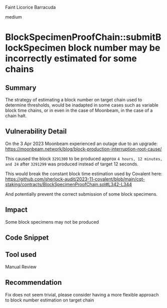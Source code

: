 Faint Licorice Barracuda

medium

# BlockSpecimenProofChain::submitBlockSpecimen block number may be incorrectly estimated for some chains

## Summary
The strategy of estimating a block number on target chain used to determine thresholds, would be inadapted in some cases such as variable block time chains, or in even in the case of Moonbeam, in the case of a chain halt.

## Vulnerability Detail
On the 3 Apr 2023 Moonbeam experienced an outage due to an upgrade:
https://moonbeam.network/blog/block-production-interruption-root-cause/

This caused the block `3291300` to be produced approx `4 hours, 12 minutes, and 24` after `3291299` was produced instead of target 12 seconds.

This would break the constant block time estimation used by Covalent here:
https://github.com/sherlock-audit/2023-11-covalent/blob/main/cqt-staking/contracts/BlockSpecimenProofChain.sol#L342-L344

And potentially prevent the correct submission of some block specimens.

## Impact
Some block specimens may not be produced

## Code Snippet

## Tool used

Manual Review

## Recommendation
Fix does not seem trivial, please consider having a more flexible approach to block number estimation on target chain